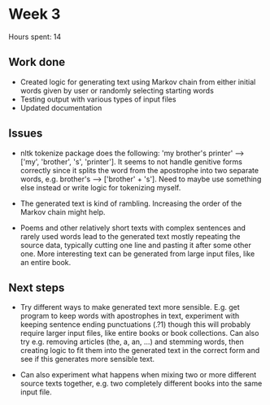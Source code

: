 # Week 3
Hours spent: 14

## Work done

- Created logic for generating text using Markov chain from either initial words given by user or randomly selecting starting words
- Testing output with various types of input files
- Updated documentation

## Issues

- nltk tokenize package does the following: 'my brother's printer' --> ['my', 'brother', 's', 'printer']. It seems to not handle genitive forms correctly since it splits the word from the apostrophe into two separate words, e.g. brother's --> ['brother' + 's']. Need to maybe use something else instead or write logic for tokenizing myself.

- The generated text is kind of rambling. Increasing the order of the Markov chain might help.

- Poems and other relatively short texts with complex sentences and rarely used words lead to the generated text mostly repeating the source data, typically cutting one line and pasting it after some other one. More interesting text can be generated from large input files, like an entire book.

## Next steps
- Try different ways to make generated text more sensible. E.g. get program to keep words with apostrophes in text, experiment with keeping sentence ending punctuations (.?1) though this will probably require larger input files, like entire books or book collections. Can also try e.g. removing articles (the, a, an, ...) and stemming words, then creating logic to fit them into the generated text in the correct form and see if this generates more sensible text.

- Can also experiment what happens when mixing two or more different source texts together, e.g. two completely different books into the same input file.
